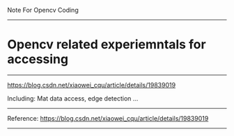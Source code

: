 Note For Opencv Coding

---
# Opencv related experiemntals for accessing 
---
https://blog.csdn.net/xiaowei_cqu/article/details/19839019

Including: Mat data access, edge detection ...

---
Reference: https://blog.csdn.net/xiaowei_cqu/article/details/19839019

---
